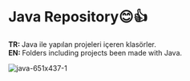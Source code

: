 # Java Repository😊👍
<b>TR: </b>Java ile yapılan projeleri içeren klasörler.<br>
<b>EN: </b>Folders including projects been made with Java.<br>

![java-651x437-1](https://user-images.githubusercontent.com/109991448/200262626-92f35a41-2942-4c0f-8134-b71cb42693ae.jpg)


